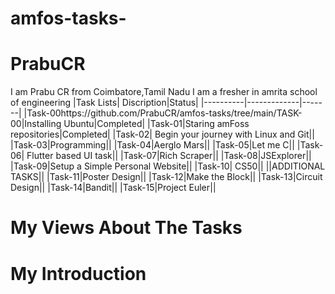 # amfos-tasks-
# PrabuCR
I am Prabu CR from Coimbatore,Tamil Nadu
I am a fresher in amrita school of engineering
|Task Lists| Discription|Status|
|----------|-------------|-------|
|Task-00https://github.com/PrabuCR/amfos-tasks/tree/main/TASK-00|Installing Ubuntu|Completed|
|Task-01|Staring amFoss repositories|Completed|
|Task-02| Begin your journey with Linux and Git||
|Task-03|Programming||
|Task-04|Aerglo Mars||
|Task-05|Let me C||
|Task-06| Flutter based UI task||
|Task-07|Rich Scraper||
|Task-08|JSExplorer||
|Task-09|Setup a Simple Personal Website||
|Task-10| CS50||
||ADDITIONAL TASKS||
|Task-11|Poster Design||
|Task-12|Make the Block||
|Task-13|Circuit Design||
|Task-14|Bandit||
|Task-15|Project Euler||
# My Views About The Tasks
# My Introduction
